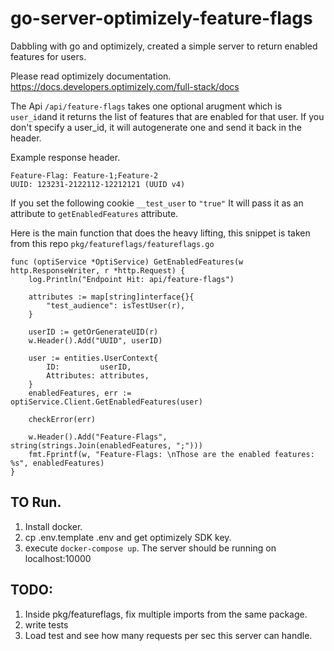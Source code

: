 # go-server-optimizely-feature-flags
Dabbling with go and optimizely, created a simple server to return enabled features for users.

Please read optimizely documentation. 
https://docs.developers.optimizely.com/full-stack/docs

The Api `/api/feature-flags` takes one optional arugment which is `user_id`and it returns 
the list of features that are enabled for that user. If you don't specify a user_id, it will autogenerate one and send it back in the header. 

Example response header.  
```
Feature-Flag: Feature-1;Feature-2
UUID: 123231-2122112-12212121 (UUID v4)
```

If you set the following cookie `__test_user` to `"true"`
It will pass it as an attribute to `getEnabledFeatures` attribute. 

Here is the main function that does the heavy lifting, this snippet is taken from this repo `pkg/featureflags/featureflags.go`

```
func (optiService *OptiService) GetEnabledFeatures(w http.ResponseWriter, r *http.Request) {
	log.Println("Endpoint Hit: api/feature-flags")
	
	attributes := map[string]interface{}{
		"test_audience": isTestUser(r),
	}

	userID := getOrGenerateUID(r)
	w.Header().Add("UUID", userID)

	user := entities.UserContext{
		ID:         userID,
		Attributes: attributes,
	}
	enabledFeatures, err := optiService.Client.GetEnabledFeatures(user)
	
	checkError(err)

	w.Header().Add("Feature-Flags", string(strings.Join(enabledFeatures, ";")))
	fmt.Fprintf(w, "Feature-Flags: \nThose are the enabled features: %s", enabledFeatures)
}
```

## TO Run. 

1. Install docker. 
2. cp .env.template .env and get optimizely SDK key.  
3. execute `docker-compose up`.  The server should be running on localhost:10000


## TODO:
1. Inside pkg/featureflags, fix multiple imports from the same package. 
2. write tests
3. Load test and see how many requests per sec this server can handle.	
